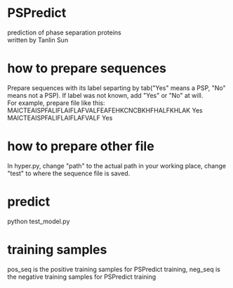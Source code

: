 # PSPredict
prediction of phase separation proteins  
written by Tanlin Sun

# how to prepare sequences
Prepare sequences with its label separting by tab("Yes" means a PSP, "No" means not a PSP). If label was not known, add "Yes" or "No" at will.  
For example, prepare file like this:  
MAICTEAISPFALIFLAIFLAFVALFEAFEHKCNCBKHFHALFKHLAK  Yes  
MAICTEAISPFALIFLAIFLAFVALF  Yes

# how to prepare other file
In hyper.py, change "path" to the actual path in your working place, change "test" to where the sequence file is saved.

# predict
python test_model.py

# training samples
pos_seq is the positive training samples for PSPredict training, neg_seq is the negative training samples for PSPredict training
